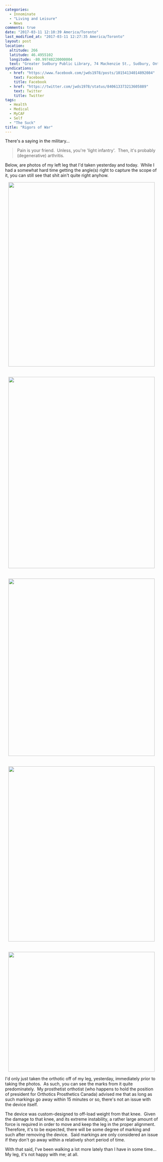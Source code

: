```yaml
---
categories:
  - Innominate
  - "Living and Leisure"
  - News
comments: true
date: "2017-03-11 12:10:39 America/Toronto"
last_modified_at: "2017-03-11 12:27:35 America/Toronto"
layout: post
location:
  altitude: 266
  latitude: 46.4955102
  longitude: -80.99748220000004
  text: "Greater Sudbury Public Library, 74 Mackenzie St., Sudbury, Ontario, P3C 4X8, Canada"
syndications:
  - href: "https://www.facebook.com/jwds1978/posts/10154134014892084"
    text: Facebook
    title: Facebook
  - href: "https://twitter.com/jwds1978/status/840613373213605889"
    text: Twitter
    title: Twitter
tags:
  - Health
  - Medical
  - MyCAF
  - Self
  - "The Suck"
title: "Rigors of War"
---
```


<p>
  There's a saying in the military&hellip;
  <blockquote>
    Pain is your friend.&nbsp; Unless, you're 'light infantry'.&nbsp; Then, it's probably (degenerative) arthritis.
  </blockquote>
</p>
<!-- excerptBreak -->
<p>
  Below, are photos of my left leg that I'd taken yesterday and today.&nbsp; While I had a somewhat hard time getting the angle(s) right to capture the scope of
  it, you can still see that shit ain't quite right anyhow.
</p>
<p>
  <a href="{{ site.uri.assets }}/blog/2017/03/11/rigors-of-war/2017-03-10_22-25-49_03-04.jpg" rel="me" target="_blank" title="">
    <img
      alt="" height="606" src="{{ site.uri.assets }}/blog/2017/03/11/rigors-of-war/2017-03-10_22-25-49_03-04_482x606.jpg"
      style="border: 0px; display: block; margin-left: auto; margin-right: auto;" width="482" />
  </a><br />
  &nbsp;<br />
  <a href="{{ site.uri.assets }}/blog/2017/03/11/rigors-of-war/2017-03-10_22-27-03_03-04.jpg" rel="me" target="_blank" title="">
    <img
      alt="" height="629" src="{{ site.uri.assets }}/blog/2017/03/11/rigors-of-war/2017-03-10_22-27-03_03-04_482x629.jpg"
      style="border: 0px; display: block; margin-left: auto; margin-right: auto;" width="482" />
  </a><br />
  &nbsp;<br />
  <a href="{{ site.uri.assets }}/blog/2017/03/11/rigors-of-war/2017-03-10_22-27-22_03-04.jpg" rel="me" target="_blank" title="">
    <img
      alt="" height="583" src="{{ site.uri.assets }}/blog/2017/03/11/rigors-of-war/2017-03-10_22-27-22_03-04_482x583.jpg"
      style="border: 0px; display: block; margin-left: auto; margin-right: auto;" width="482" />
  </a><br />
  &nbsp;<br />
  <a href="{{ site.uri.assets }}/blog/2017/03/11/rigors-of-war/2017-03-10_22-27-33_03-04.jpg" rel="me" target="_blank" title="">
    <img
      alt="" height="576" src="{{ site.uri.assets }}/blog/2017/03/11/rigors-of-war/2017-03-10_22-27-33_03-04_482x576.jpg"
      style="border: 0px; display: block; margin-left: auto; margin-right: auto;" width="482" />
  </a><br />
  &nbsp;<br />
  <a href="{{ site.uri.assets }}/blog/2017/03/11/rigors-of-war/2017-03-11_06-42-40_04-03.jpg" rel="me" target="_blank" title="">
    <img
      alt="" height="394" src="{{ site.uri.assets }}/blog/2017/03/11/rigors-of-war/2017-03-11_06-42-40_04-03_482x394.jpg"
      style="border: 0px; display: block; margin-left: auto; margin-right: auto;" width="482" />
  </a>
</p>
<p>
  I'd only just taken the orthotic off of my leg, yesterday, immediately prior to taking the photos.&nbsp; As such, you can see the marks from it quite
  predominately.&nbsp; My prosthetist orthotist (who happens to hold the position of president for Orthotics Prosthetics Canada) advised me that as long as such
  markings go away within 15 minutes or so, there's not an issue with the device itself.
</p>
<p>
  The device was custom-designed to off-load weight from that knee.&nbsp; Given the damage to that knee, and its extreme instability, a rather large amount of
  force is required in order to move and keep the leg in the proper alignment.&nbsp; Therefore, it's to be expected, there will be some degree of marking and
  such after removing the device.&nbsp; Said markings are only considered an issue if they don't go away within a relatively short period of time.
</p>
<p>
  With that said, I've been walking a lot more lately than I have in some time&hellip;&nbsp; My leg, it's not happy with me; at all.
</p>
